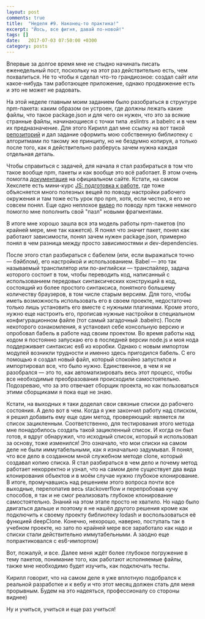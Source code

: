 ```yaml
---
layout: post
comments: true
title:  "Неделя #9. Наконец-то практика!"
excerpt: "Йось, все фигня, давай по-новой!"
tags: []
date:   2017-07-03 07:50:00 +0300
category: posts
---
```

Впервые за долгое время мне не стыдно начинать писать еженедельный пост, поскольку на этот раз действительно есть, чем похвалиться. Не то чтобы я сделал что-то грандиозное: создал сайт или какое-нибудь там работающее приложение, однако продвижение есть и это не  может не радовать.

На этой неделе главным моим  заданием было разобраться в структуре npm-пакета: каким образом он устроен, где должны лежать какие файлы, что такое package.json и для чего он нужен, что это за всякие странные файлы, начинающиеся с точки типа .eslintrs .и babelrc и в чем их предназначение. Для этого Кирилл дал мне ссылку на вот такой [репозиторий](https://github.com/hexlet-boilerplates/nodejs-package) и дал задание оформить мою собственную библиотеку с алгоритмами по такому же принципу, но не бездумно копируя, а только после того, как я действительно разберусь зачем нужна каждая отдельная деталь.

Чтобы справиться с задачей, для начала я стал разбираться в том что такое вообще npm, пакеты и как вообще это всё работает. В этом очень помогла [документация](https://docs.npmjs.com/) на официальном сайте. Кстати, на самом Хекслете есть мини-курс [JS: подготовка к работе](https://ru.hexlet.io/courses/javascript_setup), где тоже объясняется много полезных вещей по поводу настройки рабочего окружения и там тоже есть урок про npm, хотя, если честно, я его не совсем понял. Еще одно неплохое [видео](https://www.youtube.com/watch?v=2e0hbjtUT-4) по поводу npm также немного помогло мне пополнить свой "пазл" новыми фрагментами.

В итоге мне хорошо зашла вся эта модель работы npm-пакетов (по крайней мере, мне так кажется). Я понял что значит пакет, понял как работают зависимости, понял зачем нужен package.json, примерно понял в чем разница между просто зависимостями и dev-dependencies.

После этого стал разбираться с бабелем (или, если выражаться точно — бэйблом), его настройкой и использованием. Babel — это так называемый транспилятор или по-английски — транспайлер, задача которого состоит в том, чтобы переводить код, написанный с использованием передовых синтаксических конструкций в код, состоящий из более простого синтаксиса, понятного большему количеству браузеров, в том числе старым версиям. Для того, чтобы иметь возможность использовать его в своем проекте, недостаточно только лишь установить его вместе с нужными плагинами. Кроме этого, нужно еще настроить его, прописав нужные настройки в  специальном конфигурационном файле (тот самый загадочный .babelrc). После некоторого ознакомления, я установил себе консольную версию и опробовал бабель в работе над своим проектом. Во время работы над кодом я постоянно запускаю его в последней версии node.js и моя нода поддерживает синтаксис es6 из коробки. Однако с новым импортом модулей возникли трудности и именно здесь пригодился бабель. С его помощью я создал новый файл, который спокойно запустился и импортировал все, что было нужно. Единственное, в чем я не разобрался — это то, как автоматизировать весь этот процесс, чтобы все необходимые преобразования происходили самостоятельно. Подозреваю, что за это отвечает сборщик проекта, но как пользоваться этими сборщиками я пока еще не знаю.

Кстати, на выходных я таки доделал свои связные списки до рабочего состояния. А дело вот в чем. Когда я уже закончил работу над списком, я решил добавить ему еще один метод, проверяющий: является ли список зацикленным. Соответственно, для тестирования этого метода мне понадобилось создать такой зацикленный список. И когда он был готов, я вдруг обнаружил, что исходный список, который я использовал за основу, тоже изменился! Это означало, что мои списки на самом деле не были иммутабельными, как я изначально задумывал. Я понял, что все дело в созданном мной служебном методе clone, который создавал копию списка. Я стал разбираться в чем дело и почему метод работает некорректно и узнал, что на самом деле существует два вида клонирования объектов и в моём случае нужно глубокое клонирование. В итоге, промучавшись над решением этого вопроса почти все выходные, перелопатив весь stackoverflow и перепробовав кучу способов, я так и не смог реализовать глубокое клонирование самостоятельно. Знаний на этом этапе просто не хватило. Но надо было двигаться дальше и поэтому я не нашёл другого решения кроме как подключить к своему проекту библиотеку lodash и воспользоваться её функцией deepClone. Конечно, нехорошо, наверно, поступать так в учебном проекте, но зато по крайней мере все заработало как надо и списки стали действительно иммутабельными. А заодно еще попрактиковался с es6-импортом)

Вот, пожалуй, и все. Далее меня ждёт более глубокое погружение в тему пакетов, понимание того, как работают исполняемые файлы, также мне необходимо будет изучить, как подключать тесты.

Кирилл говорит, что на самом деле я уже вплотную подобрался к реальной разработке и к вебу и что этот месяц должен стать для меня прорывным. Будем на это надеяться, профессионалу со стороны виднее)

Ну и учиться, учиться и еще раз учиться!
